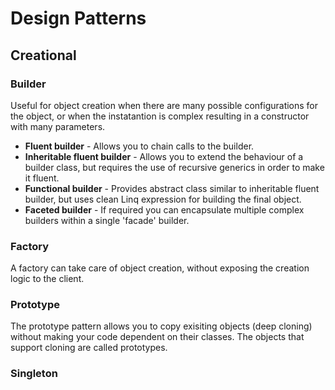 # Design Patterns
## Creational
### Builder
Useful for object creation when there are many possible configurations for the object, or when the instatantion is complex resulting in a constructor with many parameters.
* **Fluent builder** - Allows you to chain calls to the builder.
* **Inheritable fluent builder** - Allows you to extend the behaviour of a builder class, but requires the use of recursive generics in order to make it fluent.
* **Functional builder** - Provides abstract class similar to inheritable fluent builder, but uses clean Linq expression for building the final object.
* **Faceted builder** - If required you can encapsulate multiple complex builders within a single 'facade' builder.

### Factory
A factory can take care of object creation, without exposing the creation logic to the client.

### Prototype
The prototype pattern allows you to copy exisiting objects (deep cloning) without making your code dependent on their classes. The objects that support cloning are called prototypes.

### Singleton